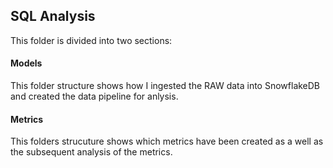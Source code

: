 ## SQL Analysis

This folder is divided into two sections:

#### Models
This folder structure shows how I ingested the RAW data into SnowflakeDB and created the data pipeline for anlysis.

#### Metrics
This folders strucuture shows which metrics have been created as a well as the subsequent analysis of the metrics.